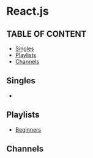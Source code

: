 # React.js

## TABLE OF CONTENT
- [Singles](#Singles)
- [Playlists](#Playlists)
- [Channels](#Channels)

## Singles
-
  
## Playlists
- [Beginners](https://www.youtube.com/watch?v=QFaFIcGhPoM&list=PLC3y8-rFHvwgg3vaYJgHGnModB54rxOk3&pp=iAQB) 

## Channels
